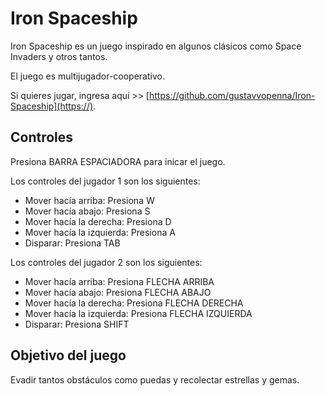 # Iron Spaceship

Iron Spaceship es un juego inspirado en algunos clásicos como Space Invaders y otros tantos.

El juego es multijugador-cooperativo.

Si quieres jugar, ingresa aquí >> [https://github.com/gustavvopenna/Iron-Spaceship](https://).

## Controles

Presiona BARRA ESPACIADORA para inicar el juego.

Los controles del jugador 1 son los siguientes:
* Mover hacía arriba: Presiona W
* Mover hacía abajo: Presiona S
* Mover hacía la derecha: Presiona D
* Mover hacía la izquierda: Presiona A
* Disparar: Presiona TAB

Los controles del jugador 2 son los siguientes:
* Mover hacía arriba: Presiona FLECHA ARRIBA
* Mover hacía abajo: Presiona FLECHA ABAJO
* Mover hacía la derecha: Presiona FLECHA DERECHA
* Mover hacía la izquierda: Presiona FLECHA IZQUIERDA
* Disparar: Presiona SHIFT

## Objetivo del juego

Evadir tantos obstáculos como puedas y recolectar estrellas y gemas. 